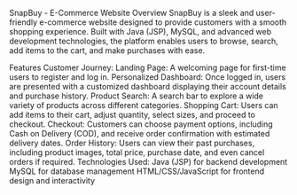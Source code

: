SnapBuy - E-Commerce Website
Overview
SnapBuy is a sleek and user-friendly e-commerce website designed to provide customers with a smooth shopping experience. Built with Java (JSP), MySQL, and advanced web development technologies, the platform enables users to browse, search, add items to the cart, and make purchases with ease.

Features
Customer Journey:
Landing Page: A welcoming page for first-time users to register and log in.
Personalized Dashboard: Once logged in, users are presented with a customized dashboard displaying their account details and purchase history.
Product Search: A search bar to explore a wide variety of products across different categories.
Shopping Cart: Users can add items to their cart, adjust quantity, select sizes, and proceed to checkout.
Checkout: Customers can choose payment options, including Cash on Delivery (COD), and receive order confirmation with estimated delivery dates.
Order History: Users can view their past purchases, including product images, total price, purchase date, and even cancel orders if required.
Technologies Used:
Java (JSP) for backend development
MySQL for database management
HTML/CSS/JavaScript for frontend design and interactivity
